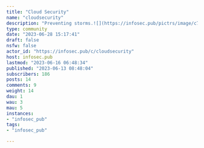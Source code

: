 ```yaml
---
title: "Cloud Security" 
name: "cloudsecurity"
description: "Preventing storms.![](https://infosec.pub/pictrs/image/c750e9b9-37de-4f70-b39a-462190637190.png)## Rules1.  Be excellent to each other!2.  Use the article title as the submission title. Do not editorialize the title or add your own commentary to the article title.3.  **No vendor spam. Zero tolerance for content marketing.** "
type: community
date: "2023-06-28 15:17:41"
draft: false
nsfw: false
actor_id: "https://infosec.pub/c/cloudsecurity"
host: infosec.pub
lastmod: "2023-06-16 06:48:34"
published: "2023-06-13 08:48:04"
subscribers: 186
posts: 14
comments: 9
weight: 14
dau: 1
wau: 3
mau: 5
instances:
- "infosec_pub"
tags: 
- "infosec_pub"

---
```

